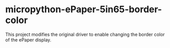 # micropython-ePaper-5in65-border-color
This project modifies the original driver to enable changing the border color of the ePaper display.
